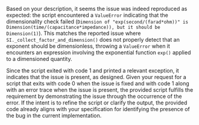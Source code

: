 Based on your description, it seems the issue was indeed reproduced as expected: the script encountered a `ValueError` indicating that the dimensionality check failed (`Dimension of "exp(second/(farad*ohm))" is Dimension(time/(capacitance*impedance)), but it should be Dimension(1)`). This matches the reported issue where `SI._collect_factor_and_dimension()` does not properly detect that an exponent should be dimensionless, throwing a `ValueError` when it encounters an expression involving the exponential function `exp()` applied to a dimensioned quantity.

Since the script exited with code 1 and printed a relevant exception, it indicates that the issue is present, as designed. Given your request for a script that exits with code 0 when the issue is fixed and with code 1 along with an error trace when the issue is present, the provided script fulfills the requirement by demonstrating the issue through the occurrence of the error. If the intent is to refine the script or clarify the output, the provided code already aligns with your specification for identifying the presence of the bug in the current implementation.